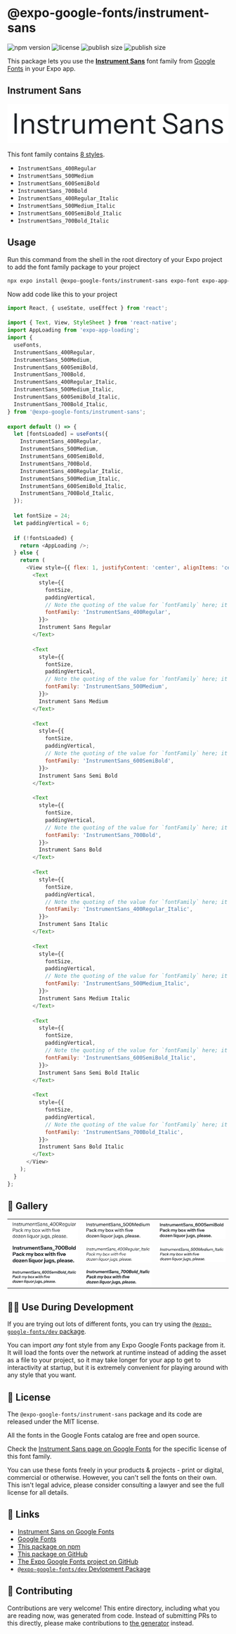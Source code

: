 # @expo-google-fonts/instrument-sans

![npm version](https://flat.badgen.net/npm/v/@expo-google-fonts/instrument-sans)
![license](https://flat.badgen.net/github/license/expo/google-fonts)
![publish size](https://flat.badgen.net/packagephobia/install/@expo-google-fonts/instrument-sans)
![publish size](https://flat.badgen.net/packagephobia/publish/@expo-google-fonts/instrument-sans)

This package lets you use the [**Instrument Sans**](https://fonts.google.com/specimen/Instrument+Sans) font family from [Google Fonts](https://fonts.google.com/) in your Expo app.

## Instrument Sans

![Instrument Sans](./font-family.png)

This font family contains [8 styles](#-gallery).

- `InstrumentSans_400Regular`
- `InstrumentSans_500Medium`
- `InstrumentSans_600SemiBold`
- `InstrumentSans_700Bold`
- `InstrumentSans_400Regular_Italic`
- `InstrumentSans_500Medium_Italic`
- `InstrumentSans_600SemiBold_Italic`
- `InstrumentSans_700Bold_Italic`

## Usage

Run this command from the shell in the root directory of your Expo project to add the font family package to your project
```sh
npx expo install @expo-google-fonts/instrument-sans expo-font expo-app-loading
```

Now add code like this to your project
```js
import React, { useState, useEffect } from 'react';

import { Text, View, StyleSheet } from 'react-native';
import AppLoading from 'expo-app-loading';
import {
  useFonts,
  InstrumentSans_400Regular,
  InstrumentSans_500Medium,
  InstrumentSans_600SemiBold,
  InstrumentSans_700Bold,
  InstrumentSans_400Regular_Italic,
  InstrumentSans_500Medium_Italic,
  InstrumentSans_600SemiBold_Italic,
  InstrumentSans_700Bold_Italic,
} from '@expo-google-fonts/instrument-sans';

export default () => {
  let [fontsLoaded] = useFonts({
    InstrumentSans_400Regular,
    InstrumentSans_500Medium,
    InstrumentSans_600SemiBold,
    InstrumentSans_700Bold,
    InstrumentSans_400Regular_Italic,
    InstrumentSans_500Medium_Italic,
    InstrumentSans_600SemiBold_Italic,
    InstrumentSans_700Bold_Italic,
  });

  let fontSize = 24;
  let paddingVertical = 6;

  if (!fontsLoaded) {
    return <AppLoading />;
  } else {
    return (
      <View style={{ flex: 1, justifyContent: 'center', alignItems: 'center' }}>
        <Text
          style={{
            fontSize,
            paddingVertical,
            // Note the quoting of the value for `fontFamily` here; it expects a string!
            fontFamily: 'InstrumentSans_400Regular',
          }}>
          Instrument Sans Regular
        </Text>

        <Text
          style={{
            fontSize,
            paddingVertical,
            // Note the quoting of the value for `fontFamily` here; it expects a string!
            fontFamily: 'InstrumentSans_500Medium',
          }}>
          Instrument Sans Medium
        </Text>

        <Text
          style={{
            fontSize,
            paddingVertical,
            // Note the quoting of the value for `fontFamily` here; it expects a string!
            fontFamily: 'InstrumentSans_600SemiBold',
          }}>
          Instrument Sans Semi Bold
        </Text>

        <Text
          style={{
            fontSize,
            paddingVertical,
            // Note the quoting of the value for `fontFamily` here; it expects a string!
            fontFamily: 'InstrumentSans_700Bold',
          }}>
          Instrument Sans Bold
        </Text>

        <Text
          style={{
            fontSize,
            paddingVertical,
            // Note the quoting of the value for `fontFamily` here; it expects a string!
            fontFamily: 'InstrumentSans_400Regular_Italic',
          }}>
          Instrument Sans Italic
        </Text>

        <Text
          style={{
            fontSize,
            paddingVertical,
            // Note the quoting of the value for `fontFamily` here; it expects a string!
            fontFamily: 'InstrumentSans_500Medium_Italic',
          }}>
          Instrument Sans Medium Italic
        </Text>

        <Text
          style={{
            fontSize,
            paddingVertical,
            // Note the quoting of the value for `fontFamily` here; it expects a string!
            fontFamily: 'InstrumentSans_600SemiBold_Italic',
          }}>
          Instrument Sans Semi Bold Italic
        </Text>

        <Text
          style={{
            fontSize,
            paddingVertical,
            // Note the quoting of the value for `fontFamily` here; it expects a string!
            fontFamily: 'InstrumentSans_700Bold_Italic',
          }}>
          Instrument Sans Bold Italic
        </Text>
      </View>
    );
  }
};

```

## 🔡 Gallery


||||
|-|-|-|
|![InstrumentSans_400Regular](./InstrumentSans_400Regular.ttf.png)|![InstrumentSans_500Medium](./InstrumentSans_500Medium.ttf.png)|![InstrumentSans_600SemiBold](./InstrumentSans_600SemiBold.ttf.png)||
|![InstrumentSans_700Bold](./InstrumentSans_700Bold.ttf.png)|![InstrumentSans_400Regular_Italic](./InstrumentSans_400Regular_Italic.ttf.png)|![InstrumentSans_500Medium_Italic](./InstrumentSans_500Medium_Italic.ttf.png)||
|![InstrumentSans_600SemiBold_Italic](./InstrumentSans_600SemiBold_Italic.ttf.png)|![InstrumentSans_700Bold_Italic](./InstrumentSans_700Bold_Italic.ttf.png)|||


## 👩‍💻 Use During Development

If you are trying out lots of different fonts, you can try using the [`@expo-google-fonts/dev` package](https://github.com/expo/google-fonts/tree/master/font-packages/dev#readme).

You can import *any* font style from any Expo Google Fonts package from it. It will load the fonts
over the network at runtime instead of adding the asset as a file to your project, so it may take longer
for your app to get to interactivity at startup, but it is extremely convenient
for playing around with any style that you want.

## 📖 License

The `@expo-google-fonts/instrument-sans` package and its code are released under the MIT license.

All the fonts in the Google Fonts catalog are free and open source.

Check the [Instrument Sans page on Google Fonts](https://fonts.google.com/specimen/Instrument+Sans) for the specific license of this font family.

You can use these fonts freely in your products & projects - print or digital, commercial or otherwise. However, you can't sell the fonts on their own. This isn't legal advice, please consider consulting a lawyer and see the full license for all details.

## 🔗 Links

- [Instrument Sans on Google Fonts](https://fonts.google.com/specimen/Instrument+Sans)
- [Google Fonts](https://fonts.google.com/)
- [This package on npm](https://www.npmjs.com/package/@expo-google-fonts/instrument-sans)
- [This package on GitHub](https://github.com/expo/google-fonts/tree/master/font-packages/instrument-sans)
- [The Expo Google Fonts project on GitHub](https://github.com/expo/google-fonts)
- [`@expo-google-fonts/dev` Devlopment Package](https://github.com/expo/google-fonts/tree/master/font-packages/dev)

## 🤝 Contributing

Contributions are very welcome! This entire directory, including what you are reading now, was generated from code. Instead of submitting PRs to this directly, please make contributions to [the generator](https://github.com/expo/google-fonts/tree/master/packages/generator) instead.
